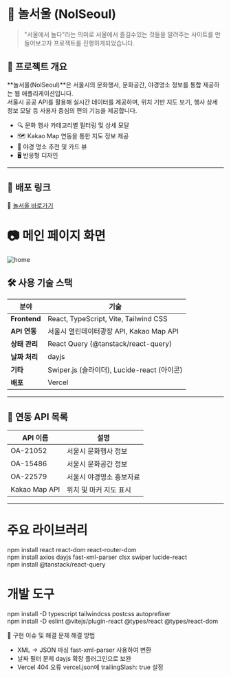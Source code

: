 # 🎉 놀서울 (NolSeoul)

> "서울에서 놀다"라는 의미로 서울에서 즐길수있는 것들을 알려주는 사이트를 만들어보고자 프로젝트를 진행하게되었습니다.

## 📌 프로젝트 개요

**놀서울(NolSeoul)**은 서울시의 문화행사, 문화공간, 야경명소 정보를 통합 제공하는 웹 애플리케이션입니다.  
서울시 공공 API를 활용해 실시간 데이터를 제공하며, 위치 기반 지도 보기, 행사 상세 정보 모달 등 사용자 중심의 편의 기능을 제공합니다.

- 🔍 문화 행사 카테고리별 필터링 및 상세 모달
- 🗺️ Kakao Map 연동을 통한 지도 정보 제공
- 🌃 야경 명소 추천 및 카드 뷰
- 🖥️ 반응형 디자인

---

## 🚀 배포 링크

🔗 [놀서울 바로가기](https://nolseoul.vercel.app/)

# 📷 메인 페이지 화면
![home](https://github.com/user-attachments/assets/2c9e1b92-5c78-4d19-8437-65889e932f4c)


## 🛠️ 사용 기술 스택

| 분야          | 기술                                        |
| ------------- | ------------------------------------------- |
| **Frontend**  | React, TypeScript, Vite, Tailwind CSS       |
| **API 연동**  | 서울시 열린데이터광장 API, Kakao Map API    |
| **상태 관리** | React Query (@tanstack/react-query)         |
| **날짜 처리** | dayjs                                       |
| **기타**      | Swiper.js (슬라이더), Lucide-react (아이콘) |
| **배포**      | Vercel                                      |

---

## 📡 연동 API 목록

| API 이름      | 설명                     |
| ------------- | ------------------------ |
| OA-21052      | 서울시 문화행사 정보     |
| OA-15486      | 서울시 문화공간 정보     |
| OA-22579      | 서울시 야경명소 홍보자료 |
| Kakao Map API | 위치 및 마커 지도 표시   |

---

# 주요 라이브러리

npm install react react-dom react-router-dom<br />
npm install axios dayjs fast-xml-parser clsx swiper lucide-react<br />
npm install @tanstack/react-query<br />

# 개발 도구

npm install -D typescript tailwindcss postcss autoprefixer<br />
npm install -D eslint @vitejs/plugin-react @types/react @types/react-dom<br />

📝 구현 이슈 및 해결
문제 해결 방법<br />
- XML → JSON 파싱 fast-xml-parser 사용하여 변환<br />
- 날짜 필터 문제 dayjs 확장 플러그인으로 보완<br />
- Vercel 404 오류 vercel.json에 trailingSlash: true 설정<br />
